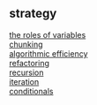 ## strategy

[the roles of variables](https://github.com/colevanderswands/roles-of-variables)  
[chunking](https://github.com/colevanderswands/chunking)     
[algorithmic efficiency](https://github.com/colevanderswands/algorithmic-efficiency)  
[refactoring](https://github.com/colevanderswands/chunking)     
[recursion]()  
[iteration]()    
[conditionals]()  
